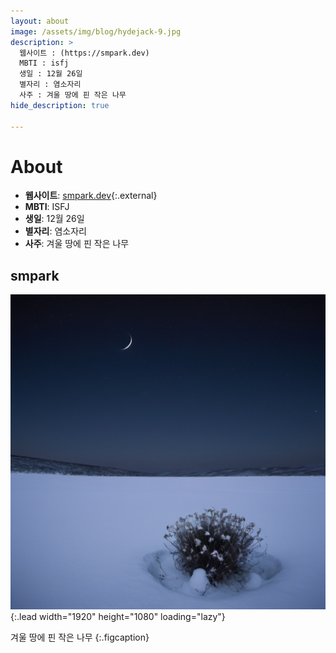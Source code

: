 ```yaml
---
layout: about
image: /assets/img/blog/hydejack-9.jpg
description: >
  웹사이트 : (https://smpark.dev)
  MBTI : isfj
  생일 : 12월 26일
  별자리 : 염소자리
  사주 : 겨울 땅에 핀 작은 나무
hide_description: true

---
```


# About

<!--author-->
- **웹사이트**: [smpark.dev](https://smpark.dev){:.external}
- **MBTI**: ISFJ
- **생일**: 12월 26일
- **별자리**: 염소자리
- **사주**: 겨울 땅에 핀 작은 나무

## smpark

![Screenshot](assets/img/sidebar-bg.jpg){:.lead width="1920" height="1080" loading="lazy"}

겨울 땅에 핀 작은 나무
{:.figcaption}


